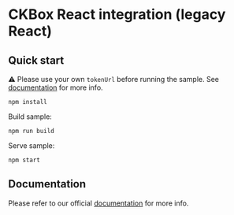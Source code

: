 # CKBox React integration (legacy React)

## Quick start

:warning: Please use your own `tokenUrl` before running the sample. See [documentation](https://ckeditor.com/docs/ckbox/latest/guides/configuration/authentication.html) for more info.

```
npm install
```

Build sample:

```
npm run build
```

Serve sample:

```
npm start
```

## Documentation

Please refer to our official [documentation](https://ckeditor.com/docs/ckbox/latest/guides/frameworks/react-integration.html#legacy-versions-of-react) for more info.
